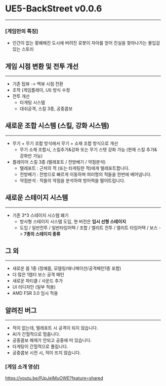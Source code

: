 # UE5-BackStreet v0.0.6

---

### [게임만의 특징]

- 인간이 없는 황폐해진 도시에 버려진 로봇이 자아를 얻어 진실을 찾아나가는 몰입감 있는 스토리

## 게임 시점 변환 및 전투 개선
---
- 기존 탑뷰 -> 백뷰 시점 전환
- 조작 (게임플레이, UI) 방식 수정
- 전투 개선
  - 타게팅 시스템
  - 대쉬공격, 스킬 3종, 공중콤보

## 새로운 조합 시스템 (스킬, 강화 시스템)
---
- 무기 + 무기 조합 방식에서 무기 + 소재 조합 방식으로 개선
  - 무기 소재 조합시, 스킬추가&강화 또는 무기 스탯 강화 가능 (현재 스킬 추가&강화만 가능)
- 플레이어 스킬 3종 (텔레포트 / 전방베기 / 약점분석)
  - 텔레포트 : 근처의 적 (또는 타게팅한 적)에게 텔레포트합니다.
  - 전방베기 : 전방으로 빠르게 이동하며 여러명의 적들을 한번에 베어냅니다.
  - 약점분석 : 적들의 약점을 분석하여 방어력을 떨어트립니다. 

## 새로운 스테이지 시스템
---
- 기존 3*3 스테이지 시스템 폐기
  - 방사형 스테이지 시스템 도입, 현 버전은 **임시 선형 스테이지**
  - 도입 / 일반전투 / 일반타임어택 / 조합 / 엘리트 전투 / 엘리트 타임어택 / 보스 -> **7종의 스테이지 종류** 

## 그 외
---
- 새로운 몹 1종 (정예몹, 모델링/애니메이션/공격패턴1종 포함)
- 더 많은 1챕터 보스 공격 패턴
- 새로운 파티클 / 사운드 추가
- UI 리디자인 (일부 적용)
- AMD FSR 3.0 임시 적용

## 알려진 버그
---
- 적이 없는데, 텔레포트 시 공격이 되지 않습니다.
- AI가 간헐적으로 멈춥니다.
- 공중콤보 해제가 안되고 공중에 떠 있습니다. 
- 타게팅이 간헐적으로 풀립니다. 
- 공중콤보 시전 시, 적이 뜨지 않습니다.

### [게임 소개 영상]

https://youtu.be/PJpJeIMuOWE?feature=shared